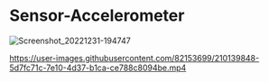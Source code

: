# Sensor-Accelerometer
![Screenshot_20221231-194747](https://user-images.githubusercontent.com/82153699/210139818-10acb4ba-e90e-486f-8a5b-e6e7bf5ebde7.png)


https://user-images.githubusercontent.com/82153699/210139848-5d7fc71c-7e10-4d37-b1ca-ce788c8094be.mp4


